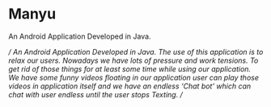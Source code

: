 # Manyu
An Android Application Developed in Java. 

**/*
An Android Application Developed in Java. The use of this application is to relax our users. Nowadays we have lots of pressure and work tensions. To get rid of those things for at least some time while using our application. We have some funny videos floating in our application user can play those videos in application itself and we have an endless ‘Chat bot’ which can chat with user endless until the user stops Texting. 
*/**
